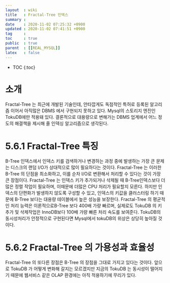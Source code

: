 ```yaml
---
layout  : wiki
title   : Fractal-Tree 인덱스 
summary : 
date    : 2020-11-02 07:25:32 +0900
updated : 2020-11-02 07:41:51 +0900
tag     : 
toc     : true
public  : true
parent  : [[REAL_MYSQL]]
latex   : false
---
```

* TOC
{:toc}

# 소개 
  Fractal-Tree 는 최근에 개발된 기술인데, 안타깝게도 독점적인 특허로 등록된 알고리즘 이어서 아직많은 DBMS 에서 구현되지 못하고 있다. Mysql의 스토리지 엔진인 TokuDB에만 적용돼 있다. 결론적으로 대용량으로 변해가는 DBMS 업계에서 어느 정도의 해결책을 제시해 줄 인덱싱 알고리즘으로 생각된다.
  
# 5.6.1 Fractal-Tree 특징 
  B-Tree 인덱스에서 인덱스 키를 검색하거나 변경하는 과정 중에 발생하는 가장 큰 문제는 디스크의 랜덤 I/O가 상대적으로 많이 필요하다는 것이다. Fractal-Tree 는 이러한 B-Tree 의 단점을 최소화하고, 이를 순차 I/O로 변환해서 처리할 수 있다는 것이 가장 큰 장점이다. 
  Fractal-Tree 는 인덱스 키가 추가되거나 삭제될 때 B-Tree인덱스보다 더 많은 정렬 작업이 필요하며, 이때문에 더많은 CPU 처리가 필요할지 모른다. 하지만 인덱스의 단편화가 발생하지 않도록 구성할 수 있고, 인덱스의 키값을 클러스터링 하기 때문에 B-Tree 보다는 대용량 테이블에서 높은 성능을 보장한다. 
  Fractal-Tree 의 평균적인 처리 능력은 이론적으로B-Tree 보다 400배 가량 빠르며, 실제로도 TokuDB 의 키 추가 및 삭제작업은 InnoDB보다 100배 가량 빠른 처리 속도를 보여준다. TokuDB의 동시성처리가 안정적으로 구현된다면 Mysql에서 tokuDB의 위상은 상당히 높아질 것이다.
  
# 5.6.2 Fractal-Tree 의 가용성과 효율성 
  Fractal-Tree 의 또다른 장점은 B-Tree 의 장점을 그대로 가지고 있다는 것이다. 
  앞으로 TokuDB 가 어떻게 변화해 갈지는 모르겠지만 지금의 TokuDB 는 동시성이 떨어지기 때문에 웹서비스 같은 OLAP 환경에는 아직 적용하기에 무리가 있다. 

